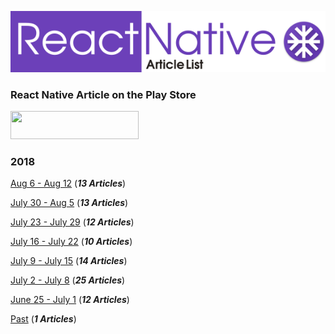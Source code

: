 ![](./resources/images/logo.png)

### React Native Article on the Play Store
<a href="https://play.google.com/store/apps/details?id=com.reactnativearticles">
<image src="./resources/images/playstore.png" width="205" height="45">
</a>

### 2018

[Aug 6 - Aug 12](./ArticleList/aug6-aug12.md) (***13 Articles***)

[July 30 - Aug 5](./ArticleList/july30-aug5.md) (***13 Articles***)

[July 23 - July 29](./ArticleList/july23-july29.md) (***12 Articles***)

[July 16 - July 22](./ArticleList/july16-july22.md) (***10 Articles***)

[July 9 - July 15](./ArticleList/july9-july15.md) (***14 Articles***)

[July 2 - July 8](./ArticleList/july2-july8.md)  (***25 Articles***)

[June 25 - July 1](./ArticleList/june25-july1.md)  (***12 Articles***)

[Past](./ArticleList/past.md)  (***1 Articles***)